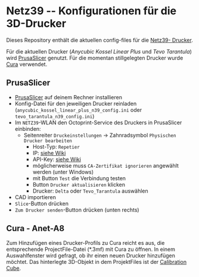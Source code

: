 # Netz39 -- Konfigurationen für die 3D-Drucker
Dieses Repository enthält die aktuellen config-files für die [Netz39- Drucker](https://www.netz39.de/wiki/internal:inventory:tools:3d_printer).

Für die aktuellen Drucker (_Anycubic Kossel Linear Plus_ und _Tevo Tarantula_) wird [PrusaSlicer](https://www.prusa3d.com/de/page/prusaslicer_424/) genutzt.
Für die momentan stillgelegten Drucker wurde [Cura](https://ultimaker.com/en/products/cura-software) verwendet.

## PrusaSlicer
  * [PrusaSlicer](https://www.prusa3d.com/de/page/prusaslicer_424/) auf deinem Rechner installieren
  * Konfig-Datei für den jeweiligen Drucker reinladen (`anycubic_kossel_linear_plus_n39_config.ini` oder `tevo_tarantula_n39_config.ini`)
  * Im `NETZ39`-WLAN den Octoprint-Service des Druckers in PrusaSlicer einbinden:
    * Seitenreiter `Druckeinstellungen` -> Zahnradsymbol `Physischen Drucker bearbeiten`
      * Host-Typ: `Repetier`
      * IP:  [siehe Wiki](https://wiki.netz39.de/internal:inventory:tools:3d_printer:anycubic_kossel_linear_plus)
      * API-Key: [siehe Wiki](https://wiki.netz39.de/internal:inventory:tools:3d_printer:anycubic_kossel_linear_plus)
      * möglicherweise muss `CA-Zertifikat ignorieren` angewählt werden (unter Windows)
      * mit Button `Test` die Verbindung testen
      * Button `Drucker aktualisieren` klicken
      * Drucker: `Delta` oder `Tevo_Tarantula` auswählen
  * CAD importieren
  * `Slice`-Button drücken
  * `Zum Drucker senden`-Button drücken (unten rechts)

## Cura - Anet-A8
Zum Hinzufügen eines Drucker-Profils zu Cura reicht es aus, die entsprechende ProjectFile-Datei (*.3mf) mit Cura zu öffnen. In einem Auswahlfenster wird gefragt, ob ihr einen neuen Drucker hinzufügen möchtet. Das hinterlegte 3D-Objekt in dem ProjektFiles ist der [Calibration Cube](https://www.thingiverse.com/thing:1278865).